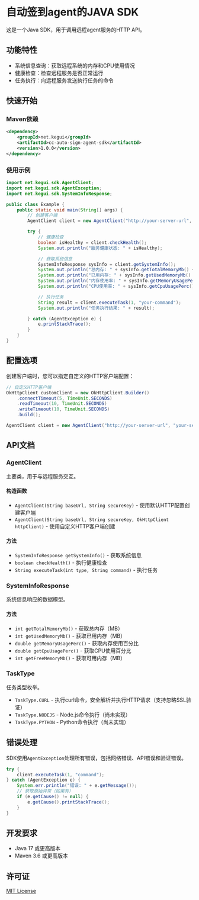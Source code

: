 # 自动签到agent的JAVA SDK

这是一个Java SDK，用于调用远程agent服务的HTTP API。

## 功能特性

- 系统信息查询：获取远程系统的内存和CPU使用情况
- 健康检查：检查远程服务是否正常运行
- 任务执行：向远程服务发送执行任务的命令

## 快速开始

### Maven依赖

```xml
<dependency>
    <groupId>net.kegui</groupId>
    <artifactId>cc-auto-sign-agent-sdk</artifactId>
    <version>1.0.0</version>
</dependency>
```

### 使用示例

```java
import net.kegui.sdk.AgentClient;
import net.kegui.sdk.AgentException;
import net.kegui.sdk.SystemInfoResponse;

public class Example {
    public static void main(String[] args) {
        // 创建客户端
        AgentClient client = new AgentClient("http://your-server-url", "your-secure-key");

        try {
            // 健康检查
            boolean isHealthy = client.checkHealth();
            System.out.println("服务健康状态: " + isHealthy);

            // 获取系统信息
            SystemInfoResponse sysInfo = client.getSystemInfo();
            System.out.println("总内存: " + sysInfo.getTotalMemoryMb() + "MB");
            System.out.println("已用内存: " + sysInfo.getUsedMemoryMb() + "MB");
            System.out.println("内存使用率: " + sysInfo.getMemoryUsagePerc() + "%");
            System.out.println("CPU使用率: " + sysInfo.getCpuUsagePerc() + "%");

            // 执行任务
            String result = client.executeTask(1, "your-command");
            System.out.println("任务执行结果: " + result);

        } catch (AgentException e) {
            e.printStackTrace();
        }
    }
}
```

## 配置选项

创建客户端时，您可以指定自定义的HTTP客户端配置：

```java
// 自定义HTTP客户端
OkHttpClient customClient = new OkHttpClient.Builder()
    .connectTimeout(5, TimeUnit.SECONDS)
    .readTimeout(10, TimeUnit.SECONDS)
    .writeTimeout(10, TimeUnit.SECONDS)
    .build();

AgentClient client = new AgentClient("http://your-server-url", "your-secure-key", customClient);
```

## API文档

### AgentClient

主要类，用于与远程服务交互。

#### 构造函数

- `AgentClient(String baseUrl, String secureKey)` - 使用默认HTTP配置创建客户端
- `AgentClient(String baseUrl, String secureKey, OkHttpClient httpClient)` - 使用自定义HTTP客户端创建

#### 方法

- `SystemInfoResponse getSystemInfo()` - 获取系统信息
- `boolean checkHealth()` - 执行健康检查
- `String executeTask(int type, String command)` - 执行任务

### SystemInfoResponse

系统信息响应的数据模型。

#### 方法

- `int getTotalMemoryMb()` - 获取总内存（MB）
- `int getUsedMemoryMb()` - 获取已用内存（MB）
- `double getMemoryUsagePerc()` - 获取内存使用百分比
- `double getCpuUsagePerc()` - 获取CPU使用百分比
- `int getFreeMemoryMb()` - 获取可用内存（MB）

### TaskType

任务类型枚举。

- `TaskType.CURL` - 执行curl命令，安全解析并执行HTTP请求（支持忽略SSL验证）
- `TaskType.NODEJS` - Node.js命令执行（尚未实现）
- `TaskType.PYTHON` - Python命令执行（尚未实现）

## 错误处理

SDK使用`AgentException`处理所有错误，包括网络错误、API错误和验证错误。

```java
try {
    client.executeTask(1, "command");
} catch (AgentException e) {
    System.err.println("错误: " + e.getMessage());
    // 获取原始异常（如果有）
    if (e.getCause() != null) {
        e.getCause().printStackTrace();
    }
}
```

## 开发要求

- Java 17 或更高版本
- Maven 3.6 或更高版本

## 许可证

[MIT License](LICENSE)
